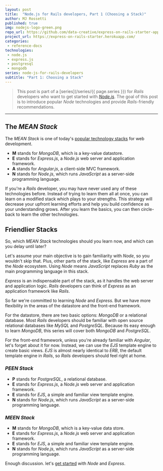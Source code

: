 ```yaml
---
layout: post
title:  "Node.js for Rails developers, Part 1 (Choosing a Stack)"
author: MJ Rossetti
published: true
img: nodejs-logo-green.png
repo_url: https://github.com/data-creative/express-on-rails-starter-app/
project_url: https://express-on-rails-starter.herokuapp.com/
categories:
 - reference-docs
technologies:
 - node.js
 - express.js
 - postgresql
 - mongodb
series: node-js-for-rails-developers
subtitle: "Part 1: Choosing a Stack"
---
```


> This post is part of a [series](/series/{{ page.series }}) for *Rails* developers who want to get started with [*Node.js*](https://nodejs.org/en/).
 The goal of this post is to introduce popular *Node* technologies and provide *Rails*-friendly recommendations.

<hr>

## The *MEAN Stack*

The *MEAN Stack* is one of today's [popular technology stacks](http://techstacks.io/) for web development.

  + **M** stands for *MongoDB*, which is a key-value datastore.
  + **E** stands for *Express.js*, a *Node.js* web server and application framework.
  + **A** stands for *Angular.js*, a client-side MVC framework.
  + **N** stands for *Node.js*, which runs *JavaScript* as a server-side programming language.

If you're a *Rails* developer, you may have never used any of these technologies before.
 Instead of trying to learn them all at once, you can learn on a modified stack which plays to your strengths. This strategy will decrease your upfront learning efforts and help you build confidence as your understanding grows. After you learn the basics, you can then circle-back to learn the other technologies.

## Friendlier Stacks

So, which *MEAN Stack* technologies should you learn now, and which can you delay until later?

Let's assume your main objective is to gain familiarity with *Node*, so you wouldn't skip that. Plus, other parts of the stack, like *Express* are a part of the *Node* ecosystem. Using *Node* means *JavaScript* replaces *Ruby* as the main programming language in this stack.

*Express* is an indispensable part of the stack, as it handles the web server and application logic. *Rails* developers can think of *Express* as an application framework like *Rails*.

So far we're committed to learning *Node* and *Express*. But we have more flexibility in the areas of the datastore and the front-end framework.

For the datastore, there are two basic options: *MongoDB* or a relational database. Most *Rails* developers should be familiar with open source relational databases like *MySQL* and *PostgreSQL*. Because its easy enough to learn *MongoDB*, this series will cover both *MongoDB* and *PostgreSQL*.

For the front-end framework, unless you're already familiar with *Angular*, let's forget about it for now.
 Instead, we can use the *EJS* template engine to create basic views. *EJS* is almost nearly identical to *ERB*, the default template engine in *Rails*, so *Rails* developers should feel right at home.

### *PEEN Stack*

  + **P** stands for *PostgreSQL*, a relational database.
  + **E** stands for *Express.js*, a *Node.js* web server and application framework.
  + **E** stands for *EJS*, a simple and familiar view template engine.
  + **N** stands for *Node.js*, which runs *JavaScript* as a server-side programming language.

### *MEEN Stack*

  + **M** stands for *MongoDB*, which is a key-value data store.
  + **E** stands for *Express.js*, a *Node.js* web server and application framework.
  + **E** stands for *EJS*, a simple and familiar view template engine.
  + **N** stands for *Node.js*, which runs *JavaScript* as a server-side programming language.

Enough discussion. let's [get started](/reference-docs/2016/04/09/node-for-rails-developers-part-2-node-and-express/) with *Node* and *Express*.
